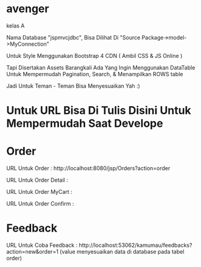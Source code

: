 # avenger
kelas A

Nama Database "jspmvcjdbc", Bisa Dilihat Di "Source Package->model->MyConnection"

Untuk Style Menggunakan Bootstrap 4 CDN ( Ambil CSS & JS Online )

Tapi Disertakan Assets Barangkali Ada Yang Ingin Menggunakan DataTable Untuk Mempermudah Pagination, Search, & Menampilkan ROWS table

Jadi Untuk Teman - Teman Bisa Menyesuaikan Yah :)

# Untuk URL Bisa Di Tulis Disini Untuk Mempermudah Saat Develope

# Order

URL Untuk Order           : http://localhost:8080/jsp/Orders?action=order

URL Untuk Order Detail    : 

URL Untuk Order MyCart    :

URL Untuk Order Confirm   :

# Feedback

URL Untuk Coba Feedback   : http://localhost:53062/kamumau/feedbacks?action=new&order=1 (value menyesuaikan data di database pada tabel order)
